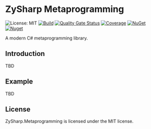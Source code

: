 # ZySharp Metaprogramming

![License: MIT](https://img.shields.io/badge/License-MIT-blue.svg)
[![Build](https://github.com/flobernd/zysharp-metaprogramming/actions/workflows/build.yml/badge.svg)](https://github.com/flobernd/zysharp-metaprogramming/actions)
[![Quality Gate Status](https://sonarcloud.io/api/project_badges/measure?project=flobernd_zysharp-metaprogramming&metric=alert_status)](https://sonarcloud.io/summary/new_code?id=flobernd_zysharp-metaprogramming)
[![Coverage](https://sonarcloud.io/api/project_badges/measure?project=flobernd_zysharp-metaprogramming&metric=coverage)](https://sonarcloud.io/summary/new_code?id=flobernd_zysharp-metaprogramming)
[![NuGet](https://img.shields.io/nuget/v/ZySharp.Metaprogramming.svg)](https://nuget.org/packages/ZySharp.Metaprogramming)
[![Nuget](https://img.shields.io/nuget/dt/ZySharp.Metaprogramming.svg)](https://nuget.org/packages/ZySharp.Metaprogramming)

A modern C# metaprogramming library.

## Introduction

TBD

## Example

TBD

## License

ZySharp.Metaprogramming is licensed under the MIT license.
